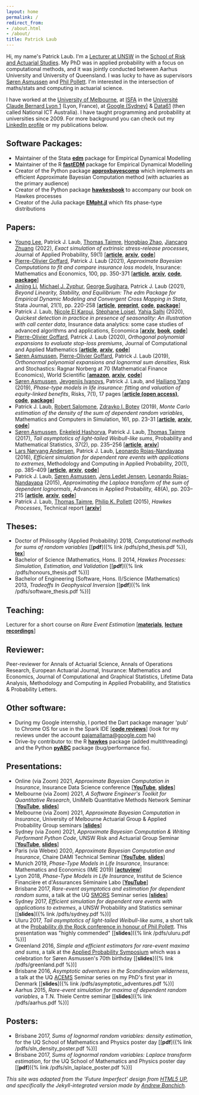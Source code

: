```yaml
---
layout: home
permalink: /
redirect_from:
- /about.html
- /about/
title: Patrick Laub
---
```


Hi, my name's Patrick Laub. I'm a [Lecturer at UNSW](https://research.unsw.edu.au/people/dr-patrick-laub) in the [School of Risk and Actuarial Studies](https://www.unsw.edu.au/business/our-schools/risk-actuarial).
My PhD was in applied probability with a focus on computational methods, and it was jointly conducted between Aarhus University and University of Queensland. I was lucky to have as supervisors [Søren Asmussen](https://pure.au.dk/portal/en/persons/soeren-asmussen(be9c4660-125f-4cc3-97f7-fda28dc4722a).html) and [Phil Pollett](https://people.smp.uq.edu.au/PhilipPollett/).
I'm interested in the intersection of maths/stats and computing in actuarial science.

I have worked at the [University of Melbourne](https://www.unimelb.edu.au/), at [ISFA](https://isfa.univ-lyon1.fr/) in the [Université Claude Bernard Lyon 1](https://www.univ-lyon1.fr/en/) (Lyon, France), at [Google (Sydney)](https://careers.google.com/locations/sydney/) & [Data61](https://www.data61.csiro.au/) (then called National ICT Australia).
I have taught programming and probability at universities since 2009.
For more background you can check out my [LinkedIn profile](https://www.linkedin.com/in/plaub) or my publications below.

## Software Packages:

- Maintainer of the Stata [__edm__](https://edm-developers.github.io/EDM/) package for Empirical Dynamical Modelling
- Maintainer of the R [__fastEDM__](https://edm-developers.github.io/fastEDM/) package for Empirical Dynamical Modelling
- Creator of the Python package [__approxbayescomp__](https://pat-laub.github.io/approxbayescomp/) which implements an efficient Approximate Bayesian Computation method (with actuaries as the primary audience)
- Creator of the Python package [__hawkesbook__](https://pypi.org/project/hawkesbook) to accompany our book on Hawkes processes
- Creator of the Julia package [__EMpht.jl__](https://juliahub.com/ui/Packages/EMpht/lpgEz/0.1.0) which fits phase-type distributions

## Papers:

- [Young Lee](https://statistics.fas.harvard.edu/people/young-lee), Patrick J. Laub, [Thomas Taimre](http://researchers.uq.edu.au/researcher/1299), [Hongbiao Zhao](http://hongbiaozhao.weebly.com/), [Jiancang Zhuang](http://bemlar.ism.ac.jp/zhuang/) (2022), *Exact simulation of extrinsic stress-release processes*, Journal of Applied Probability, 59(1) [[__article__](https://www.doi.org/10.1017/jpr.2021.35), [__arxiv__](https://arxiv.org/abs/2106.14415), [__code__](https://github.com/Pat-Laub/exact-simulation-of-extrinsic-stress-release-processes)]
- [Pierre-Olivier Goffard](http://pierre-olivier.goffard.me/), Patrick J. Laub (2021), _Approximate Bayesian Computations to fit and compare insurance loss models_, Insurance: Mathematics and Economics, 100, pp. 350-371 [[__article__](https://www.sciencedirect.com/science/article/pii/S0167668721000998), [__arxiv__](https://arxiv.org/abs/2007.03833), [__code__](https://github.com/LaGauffre/ABCFitLoMo), [__package__](https://pat-laub.github.io/approxbayescomp/)]
- [Jinjing Li](https://www.jinjingli.com/), [Michael J. Zyphur](https://findanexpert.unimelb.edu.au/profile/238494-michael-zyphur), [George Sugihara](https://deepeco.ucsd.edu/sugihara/), Patrick J. Laub (2021), _Beyond Linearity, Stability, and Equilibrium: The edm Package for Empirical Dynamic Modeling and Convergent Cross Mapping in Stata_, Stata Journal, 21(1), pp. 220-258 [[__article__](https://journals.sagepub.com/doi/10.1177/1536867X211000030), [__preprint__](https://jinjingli.github.io/edm/edm-wp.pdf), [__code__](https://jinjingli.github.io/edm/sj-edm.do), [__package__](https://edm-developers.github.io/EDM/)]
- Patrick J. Laub, [Nicole El Karoui](https://www.sorbonne-universite.fr/en/portraits/nicole-el-karoui), [Stéphane Loisel](http://pages.isfa.fr/~stephane/), [Yahia Salhi](http://salhi.yahia.free.fr/) (2020), _Quickest detection in practice in presence of seasonality: An illustration with call center data_, Insurance data analytics: some case studies of advanced algorithms and applications, Economica [[__arxiv__](https://arxiv.org/abs/2006.04576), [__book__](https://www.economica.fr/insurance-data-analytics-some-case-studies-of-advanced-algorithms-and-applications-c2x32609183), [__code__](https://www.github.com/Pat-Laub/SeasonalCUSUM)]
- [Pierre-Olivier Goffard](http://pierre-olivier.goffard.me/), Patrick J. Laub (2020), _Orthogonal polynomial expansions to evaluate stop-loss premiums_, Journal of Computational and Applied Mathematics [[__article__](https://www.sciencedirect.com/science/article/pii/S0377042719306533), [__arxiv__](https://arxiv.org/abs/1712.03468), [__code__](https://github.com/Pat-Laub/ActuarialOrthogonalPolynomials)]
- [Søren Asmussen](https://pure.au.dk/portal/en/persons/soeren-asmussen(be9c4660-125f-4cc3-97f7-fda28dc4722a).html), [Pierre-Olivier Goffard](http://pierre-olivier.goffard.me/), Patrick J. Laub (2019), _Orthonormal polynomial expansions and lognormal sum densities_, Risk and Stochastics: Ragnar Norberg at 70 (Mathematical Finance Economics), World Scientific [[__amazon__](https://www.amazon.co.uk/Risk-Stochastics-Norberg-Mathematical-Economics/dp/1786341948), [__arxiv__](https://arxiv.org/abs/1601.01763), [__code__](https://github.com/Pat-Laub/SLNOrthogonalPolynomials)]
- [Søren Asmussen](https://pure.au.dk/portal/en/persons/soeren-asmussen(be9c4660-125f-4cc3-97f7-fda28dc4722a).html), [Jevgenijs Ivanovs](https://sites.google.com/site/jevgenijsivanovs/home), Patrick J. Laub, and [Hailiang Yang](https://saasweb.hku.hk/staff/hlyang/) (2019), _Phase-type models in life insurance: fitting and valuation of equity-linked benefits_, Risks, 7(1), 17 pages [[__article (open access)__](https://www.mdpi.com/2227-9091/7/1/17), [__code__](https://github.com/Pat-Laub/PhaseTypeLifeInsurance), [__package__](https://github.com/Pat-Laub/EMpht.jl)]
- Patrick J. Laub, [Robert Salomone](https://robsalomone.com/), [Zdravko I. Botev](http://web.maths.unsw.edu.au/~zdravkobotev/) (2019), _Monte Carlo estimation of the density of the sum of dependent random variables_, Mathematics and Computers in Simulation, 161, pp. 23-31 [[__article__](https://www.sciencedirect.com/science/article/pii/S0378475418303197), [__arxiv__](https://arxiv.org/abs/1711.11218), [__code__](https://github.com/Pat-Laub/PushoutDensityEstimation)]
- [Søren Asmussen](https://pure.au.dk/portal/en/persons/soeren-asmussen(be9c4660-125f-4cc3-97f7-fda28dc4722a).html), [Enkelejd Hashorva](http://hec.unil.ch/hec/recherche/fiche?pnom=ehashorva&dyn_lang=en), Patrick J. Laub, [Thomas Taimre](http://researchers.uq.edu.au/researcher/1299) (2017), _Tail asymptotics of light-tailed Weibull-like sums_, Probability and Mathematical Statistics, 37(2), pp. 235–256 [[__article__](http://www.math.uni.wroc.pl/~pms/files/37.2/Article/37.2.3.pdf), [__arxiv__](https://arxiv.org/abs/1712.04070)]
- [Lars Nørvang Andersen](http://pure.au.dk/portal/en/persons/id(182d59cb-4a31-4e18-b0a9-b8b7ef507fa4).html), Patrick J. Laub, [Leonardo Rojas-Nandayapa](https://facultad.itam.mx/en/facultad/41165-leonardo-rojas-nandayapa-0) (2016), _Efficient simulation for dependent rare events with applications to extremes_, Methodology and Computing in Applied Probability, 20(1), pp. 385–409 [[__article__](https://link.springer.com/content/pdf/10.1007%2Fs11009-017-9557-4.pdf), [__arxiv__](https://arxiv.org/abs/1609.09725), [__code__](https://github.com/Pat-Laub/RareMaxima)]
- Patrick J. Laub, [Søren Asmussen](https://pure.au.dk/portal/en/persons/soeren-asmussen(be9c4660-125f-4cc3-97f7-fda28dc4722a).html), [Jens Ledet Jensen](https://pure.au.dk/portal/en/persons/jens-ledet-jensen(a58c9c5a-0879-4606-a387-ebc8b984b134)/persons/jens-ledet-jensen(a58c9c5a-0879-4606-a387-ebc8b984b134).html), [Leonardo Rojas-Nandayapa](https://facultad.itam.mx/en/facultad/41165-leonardo-rojas-nandayapa-0) (2015), _Approximating the Laplace transform of the sum of dependent lognormals_, Advances in Applied Probability, 48(A), pp. 203–215 [[__article__](https://www.cambridge.org/core/services/aop-cambridge-core/content/view/E13F4689C7C791C45340D5276FDF3A78/S0001867816000501a.pdf/approximating_the_laplace_transform_of_the_sum_of_dependent_lognormals.pdf), [__arxiv__](https://arxiv.org/abs/1507.03750), [__code__](https://github.com/Pat-Laub/SLNLaplaceTransformApprox)]
- Patrick J. Laub, [Thomas Taimre](http://researchers.uq.edu.au/researcher/1299), [Philip K. Pollett](https://people.smp.uq.edu.au/PhilipPollett/) (2015), _Hawkes Processes_, Technical report [[__arxiv__](https://arxiv.org/abs/1507.02822)]

## Theses:
- Doctor of Philosophy (Applied Probability) 2018, _Computational methods for sums of random variables_ [[__pdf__]({% link /pdfs/phd_thesis.pdf %}), [__tex__](https://github.com/Pat-Laub/phd-thesis)]
- Bachelor of Science (Mathematics, Hons. I) 2014, _Hawkes Processes: Simulation, Estimation, and Validation_ [[__pdf__]({% link /pdfs/honours_thesis.pdf %})]
- Bachelor of Engineering (Software, Hons. I)/Science (Mathematics) 2013, _Tradeoffs In Geophysical Inversion_  [[__pdf__]({% link /pdfs/software_thesis.pdf %})]

## Teaching:

Lecturer for a short course on _Rare Event Estimation_ [[__materials__](https://pat-laub.github.io/rare-events/), [__lecture recordings__](https://www.youtube.com/playlist?list=PLKsJFg6SO0Ujr6tZHSImQ50vuNPoZ3NOl)]

## Reviewer:

Peer-reviewer for Annals of Actuarial Science, Annals of Operations Research, European Actuarial Journal, Insurance: Mathematics and Economics, Journal of Computational and Graphical Statistics, Lifetime Data Analysis, Methodology and Computing in Applied Probability, and Statistics & Probability Letters.

## Other software:

- During my Google internship, I ported the Dart package manager 'pub' to Chrome OS for use in the Spark IDE [[__code reviews__](https://codereview.appspot.com/search?closed=1&owner=pajamallama&reviewer=&cc=&repo_guid=&base=&private=1&format=html&keys_only=False&with_messages=False&cursor=&limit=50)] (look for my reviews under the account pajamallama@google.com ha)
- Drive-by contributor to: the R [__hawkes__](https://cran.r-project.org/web/packages/hawkes/index.html) package (added multithreading) and the Python [__pyABC__](https://github.com/ICB-DCM/pyABC) package (bug/performance fix).

## Presentations:
- Online (via Zoom) 2021, _Approximate Bayesian Computation in Insurance_, Insurance Data Science conference [[__YouTube__](https://youtu.be/EtZdCWoFMBA), [__slides__](https://slides.com/plaub/abc-at-ids)]
- Melbourne (via Zoom) 2021, _A Software Engineer's Toolkit for Quantitative Research_, UniMelb Quantitative Methods Network Seminar [[__YouTube__](https://youtu.be/vXTNkCsdrF8), [__slides__](https://slides.com/plaub/software-tools-for-quantitative-research)]
- Melbourne (via Zoom) 2021, _Approximate Bayesian Computation in Insurance_, University of Melbourne Actuarial Group & Applied Probability Group seminars [[__slides__](https://slides.com/plaub/abc-at-uom)]
- Sydney (via Zoom) 2021, _Approximate Bayesian Computation & Writing Performant Python Code_, UNSW Risk and Actuarial Group Seminar [[__YouTube__](https://youtu.be/SFXk_A5UBpc), [__slides__](https://slides.com/plaub/abc-at-unsw)]
- Paris (via Webex) 2020, _Approximate Bayesian Computation and Insurance_, Chaire DAMI Technical Seminar [[__YouTube__](https://youtu.be/pwVgIh1495A), [__slides__](/talks/abc)]
- Munich 2019, _Phase-Type Models in Life Insurance_, Insurance: Mathematics and Economics (IME 2019) [[__actuview__](https://www.actuview.com/phase-type-models-in-life-insurance-fitting-and-valuation-of-equity-linked-benefits_80ba6000c.html)]
- Lyon 2018, _Phase-Type Models in Life Insurance_, Institut de Science Financière et d'Assurances Séminaire Labo [[__YouTube__](https://youtu.be/8Ih2NxrLrmg)]
- Brisbane 2017, _Rare-event asymptotics and estimation for dependent random sums_, a talk at the UQ [SMORS](https://www.smp.uq.edu.au/smor-seminars) Seminar series [[__slides__](http://slides.com/plaub/rare-event-asymptotics-and-estimation-for-dependent-random-sums-an-exit-talk-with-applications-to-finance-and-insurance/)]
- Sydney 2017, _Efficient simulation for dependent rare events with applications to extremes_, a UNSW Probability and Statistics seminar [[__slides__]({% link /pdfs/sydney.pdf %})]
- Uluru 2017, _Tail asymptotics of light-tailed Weibull-like sums_, a short talk at the [Probability @ the Rock conference in honour of Phil Pollett](https://acems.org.au/news/phil-pollett-APatR-conf). This presentation was "highly commended" [[__slides__]({% link /pdfs/uluru.pdf %})]
- Greenland 2016, _Simple and efficient estimators for rare-event maxima and sums_, a talk at the [Applied Probability Symposium](http://thiele.au.dk/events/conferences/2016/ilulissat/) which was a celebration for Søren Asmussen's 70th birthday [[__slides__]({% link /pdfs/greenland.pdf %})]
- Brisbane 2016, _Asymptotic adventures in the Scandinavian wilderness_, a talk at the UQ [ACEMS](http://acems.org.au/) Seminar series on my PhD's first year in Denmark [[__slides__]({% link /pdfs/asymptotic_adventures.pdf %})]
- Aarhus 2015, _Rare-event simulation for maxima of dependent random variables_, a T.N. Thiele Centre seminar [[__slides__]({% link /pdfs/aarhus.pdf %})]

## Posters:
- Brisbane 2017, _Sums of lognormal random variables: density estimation_, for the UQ School of Mathematics and Physics poster day [[__pdf__]({% link /pdfs/sln_density_poster.pdf %})]
- Brisbane 2017, _Sums of lognormal random variables: Laplace transform estimation_, for the UQ School of Mathematics and Physics poster day [[__pdf__]({% link /pdfs/sln_laplace_poster.pdf %})]

_This site was adapted from the 'Future Imperfect' design from [HTML5 UP](https://html5up.net), and specifically the Jekyll-integrated version made by [Andrew Banchich](https://github.com/andrewbanchich/")._